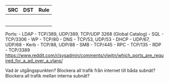 |SRC|DST|Rule|
|---|---|---|
||||
||||
||||
||||
||||
||||

Ports:  - LDAP  - TCP/389, UDP/389, TCP/UDP 3268 (Global Catalog)
        - SQL   - TCP/3306
        - WP    - TCP/80
        - DNS   - TCP/53, UDP/53
        - DHCP  - UDP/67, UDP/68
        - Kerb  - TCP/88, UDP/88
        - SMB   - TCP/445
        - RPC   - TCP/135
        - RDP   - TCP/3389
<https://www.reddit.com/r/sysadmin/comments/vlwjtn/which_ports_are_required_for_a_ad_over_a_vlans/>

Vad är utgångspunkten?
Blockera all trafik från internet till båda subnät?
Blockera all trafik mellan interna subnät?
